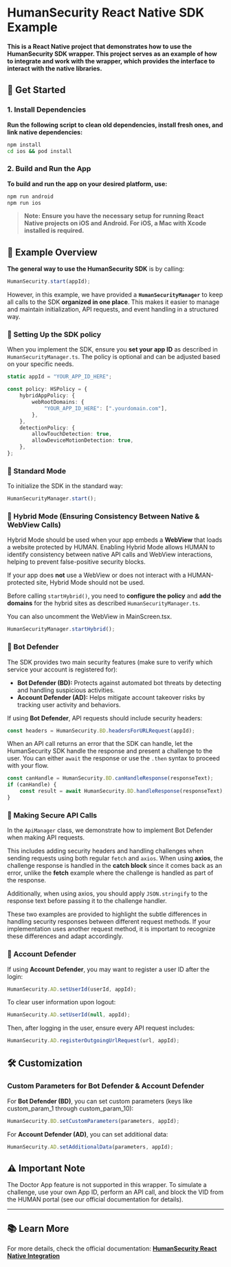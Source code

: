 # **HumanSecurity React Native SDK Example**

**This is a React Native project that demonstrates how to use the HumanSecurity SDK wrapper. 
This project serves as an example of how to integrate and work with the wrapper, which provides the interface to interact with the native libraries.**

## **🚀 Get Started**

### **1. Install Dependencies**

**Run the following script to clean old dependencies, install fresh ones, and link native dependencies:**

```bash
npm install
cd ios && pod install
```

### **2. Build and Run the App**

**To build and run the app on your desired platform, use:**

```bash
npm run android
npm run ios
```

> **Note: Ensure you have the necessary setup for running React Native projects on iOS and Android. For iOS, a Mac with Xcode installed is required.**

## **📌 Example Overview**

**The general way to use the HumanSecurity SDK** is by calling:

```ts
HumanSecurity.start(appId);
```

However, in this example, we have provided a **`HumanSecurityManager`** to keep all calls to the SDK **organized in one place**. 
This makes it easier to manage and maintain initialization, API requests, and event handling in a structured way.

### 🔹 Setting Up the SDK policy

When you implement the SDK, ensure you **set your app ID** as described in `HumanSecurityManager.ts`. 
The policy is optional and can be adjusted based on your specific needs.

```ts
static appId = "YOUR_APP_ID_HERE";

const policy: HSPolicy = {
    hybridAppPolicy: {
        webRootDomains: {
            "YOUR_APP_ID_HERE": [".yourdomain.com"],
        },
    },
    detectionPolicy: {
        allowTouchDetection: true,
        allowDeviceMotionDetection: true,
    },
};
```

### 🔹 Standard Mode

To initialize the SDK in the standard way:

```ts
HumanSecurityManager.start();
```

### 🔹 Hybrid Mode (Ensuring Consistency Between Native & WebView Calls)

Hybrid Mode should be used when your app embeds a **WebView** that loads a website protected by HUMAN. Enabling Hybrid Mode allows HUMAN to identify consistency between native API calls and WebView interactions, helping to prevent false-positive security blocks.

If your app does **not** use a WebView or does not interact with a HUMAN-protected site, Hybrid Mode should not be used.

Before calling `startHybrid()`, you need to **configure the policy** and **add the domains** for the hybrid sites as described `HumanSecurityManager.ts`.

You can also uncomment the WebView in MainScreen.tsx.

```ts
HumanSecurityManager.startHybrid();
```

### 🔹 Bot Defender

The SDK provides two main security features (make sure to verify which service your account is registered for):

- **Bot Defender (BD):** Protects against automated bot threats by detecting and handling suspicious activities.
- **Account Defender (AD):** Helps mitigate account takeover risks by tracking user activity and behaviors.

If using **Bot Defender**, API requests should include security headers:

```ts
const headers = HumanSecurity.BD.headersForURLRequest(appId);
```

When an API call returns an error that the SDK can handle, let the HumanSecurity SDK handle the response and present a challenge to the user. 
You can either `await` the response or use the `.then` syntax to proceed with your flow.

```ts
const canHandle = HumanSecurity.BD.canHandleResponse(responseText);
if (canHandle) {
    const result = await HumanSecurity.BD.handleResponse(responseText);
}
```
### 🔹 Making Secure API Calls

In the `ApiManager` class, we demonstrate how to implement Bot Defender when making API requests. 

This includes adding security headers and handling challenges when sending requests using both regular `fetch` and `axios`. 
When using **axios**, the challenge response is handled in the **catch block** since it comes back as an error,
unlike the **fetch** example where the challenge is handled as part of the response. 

Additionally, when using axios, you should apply `JSON.stringify` to the response text before passing it to the challenge handler.

These two examples are provided to highlight the subtle differences in handling security responses between different request methods. 
If your implementation uses another request method, it is important to recognize these differences and adapt accordingly.

### 🔹 Account Defender

If using **Account Defender**, you may want to register a user ID after the login:

```ts
HumanSecurity.AD.setUserId(userId, appId);
```

To clear user information upon logout:

```ts
HumanSecurity.AD.setUserId(null, appId);
```

Then, after logging in the user, ensure every API request includes:

```ts
HumanSecurity.AD.registerOutgoingUrlRequest(url, appId);
```

## 🛠 Customization

### Custom Parameters for Bot Defender & Account Defender

For **Bot Defender (BD)**, you can set custom parameters (keys like custom_param_1 through custom_param_10):

```ts
HumanSecurity.BD.setCustomParameters(parameters, appId);
```

For **Account Defender (AD)**, you can set additional data:

```ts
HumanSecurity.AD.setAdditionalData(parameters, appId);
```

## ⚠️ Important Note

The Doctor App feature is not supported in this wrapper.
To simulate a challenge, use your own App ID, perform an API call, and block the VID from the HUMAN portal (see our official documentation for details).

---

## 📚 Learn More

For more details, check the official documentation: **[HumanSecurity React Native Integration](https://docs.humansecurity.com/applications-and-accounts/docs/new-react-native-integration)**

